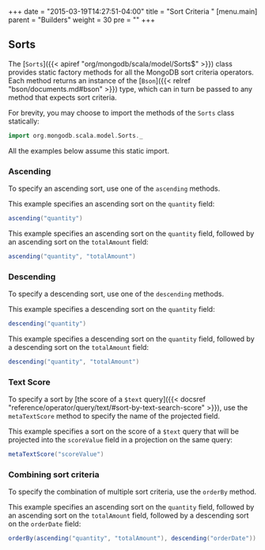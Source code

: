 +++
date = "2015-03-19T14:27:51-04:00"
title = "Sort Criteria  "
[menu.main]
  parent = "Builders"
  weight = 30
  pre = "<i class='fa'></i>"
+++

## Sorts

The [`Sorts`]({{< apiref "org/mongodb/scala/model/Sorts$" >}}) class provides static factory methods for all the MongoDB sort criteria 
operators.  Each method returns an instance of the [`Bson`]({{< relref "bson/documents.md#bson" >}}) type, which can in turn be passed to
any method that expects sort criteria.

For brevity, you may choose to import the methods of the `Sorts` class statically:

```scala
import org.mongodb.scala.model.Sorts._
```
  
All the examples below assume this static import.

### Ascending

To specify an ascending sort, use one of the `ascending` methods.

This example specifies an ascending sort on the `quantity` field:

```scala
ascending("quantity")
```

This example specifies an ascending sort on the `quantity` field, followed by an ascending sort on the `totalAmount` field:

```scala
ascending("quantity", "totalAmount") 
```

### Descending

To specify a descending sort, use one of the `descending` methods.

This example specifies a descending sort on the `quantity` field:

```scala
descending("quantity")
```

This example specifies a descending sort on the `quantity` field, followed by a descending sort on the `totalAmount` field:


```scala
descending("quantity", "totalAmount") 
```

### Text Score

To specify a sort by [the score of a `$text` query]({{< docsref "reference/operator/query/text/#sort-by-text-search-score" >}}), use the 
`metaTextScore` method to specify the name of the projected field.

This example specifies a sort on the score of a `$text` query that will be projected into the `scoreValue` field in a projection on the 
same query:

```scala
metaTextScore("scoreValue")
```

### Combining sort criteria

To specify the combination of multiple sort criteria, use the `orderBy` method.

This example specifies an ascending sort on the `quantity` field, followed by an ascending sort on the `totalAmount` field, followed by a 
descending sort on the `orderDate` field:

```scala
orderBy(ascending("quantity", "totalAmount"), descending("orderDate"))
```

